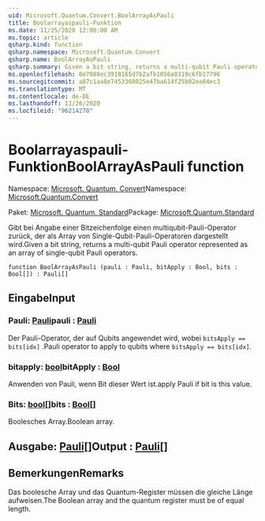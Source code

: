 ```yaml
---
uid: Microsoft.Quantum.Convert.BoolArrayAsPauli
title: Boolarrayaspauli-Funktion
ms.date: 11/25/2020 12:00:00 AM
ms.topic: article
qsharp.kind: function
qsharp.namespace: Microsoft.Quantum.Convert
qsharp.name: BoolArrayAsPauli
qsharp.summary: Given a bit string, returns a multi-qubit Pauli operator represented as an array of single-qubit Pauli operators.
ms.openlocfilehash: 8e7088ec3918165d7b2afb1056a8319c6fb17796
ms.sourcegitcommit: a87c1aa8e7453360025e47ba614f25b02ea84ec3
ms.translationtype: MT
ms.contentlocale: de-DE
ms.lasthandoff: 11/26/2020
ms.locfileid: "96214278"
---
```

# <a name="boolarrayaspauli-function"></a><span data-ttu-id="e0a9a-102">Boolarrayaspauli-Funktion</span><span class="sxs-lookup"><span data-stu-id="e0a9a-102">BoolArrayAsPauli function</span></span>

<span data-ttu-id="e0a9a-103">Namespace: [Microsoft. Quantum. Convert](xref:Microsoft.Quantum.Convert)</span><span class="sxs-lookup"><span data-stu-id="e0a9a-103">Namespace: [Microsoft.Quantum.Convert](xref:Microsoft.Quantum.Convert)</span></span>

<span data-ttu-id="e0a9a-104">Paket: [Microsoft. Quantum. Standard](https://nuget.org/packages/Microsoft.Quantum.Standard)</span><span class="sxs-lookup"><span data-stu-id="e0a9a-104">Package: [Microsoft.Quantum.Standard](https://nuget.org/packages/Microsoft.Quantum.Standard)</span></span>


<span data-ttu-id="e0a9a-105">Gibt bei Angabe einer Bitzeichenfolge einen multiqubit-Pauli-Operator zurück, der als Array von Single-Qubit-Pauli-Operatoren dargestellt wird.</span><span class="sxs-lookup"><span data-stu-id="e0a9a-105">Given a bit string, returns a multi-qubit Pauli operator represented as an array of single-qubit Pauli operators.</span></span>

```qsharp
function BoolArrayAsPauli (pauli : Pauli, bitApply : Bool, bits : Bool[]) : Pauli[]
```


## <a name="input"></a><span data-ttu-id="e0a9a-106">Eingabe</span><span class="sxs-lookup"><span data-stu-id="e0a9a-106">Input</span></span>

### <a name="pauli--pauli"></a><span data-ttu-id="e0a9a-107">Pauli: [Pauli](xref:microsoft.quantum.lang-ref.pauli)</span><span class="sxs-lookup"><span data-stu-id="e0a9a-107">pauli : [Pauli](xref:microsoft.quantum.lang-ref.pauli)</span></span>

<span data-ttu-id="e0a9a-108">Der Pauli-Operator, der auf Qubits angewendet wird, wobei `bitsApply == bits[idx]` .</span><span class="sxs-lookup"><span data-stu-id="e0a9a-108">Pauli operator to apply to qubits where `bitsApply == bits[idx]`.</span></span>


### <a name="bitapply--bool"></a><span data-ttu-id="e0a9a-109">bitapply: [bool](xref:microsoft.quantum.lang-ref.bool)</span><span class="sxs-lookup"><span data-stu-id="e0a9a-109">bitApply : [Bool](xref:microsoft.quantum.lang-ref.bool)</span></span>

<span data-ttu-id="e0a9a-110">Anwenden von Pauli, wenn Bit dieser Wert ist.</span><span class="sxs-lookup"><span data-stu-id="e0a9a-110">apply Pauli if bit is this value.</span></span>


### <a name="bits--bool"></a><span data-ttu-id="e0a9a-111">Bits: [bool](xref:microsoft.quantum.lang-ref.bool)[]</span><span class="sxs-lookup"><span data-stu-id="e0a9a-111">bits : [Bool](xref:microsoft.quantum.lang-ref.bool)[]</span></span>

<span data-ttu-id="e0a9a-112">Boolesches Array.</span><span class="sxs-lookup"><span data-stu-id="e0a9a-112">Boolean array.</span></span>



## <a name="output--pauli"></a><span data-ttu-id="e0a9a-113">Ausgabe: [Pauli](xref:microsoft.quantum.lang-ref.pauli)[]</span><span class="sxs-lookup"><span data-stu-id="e0a9a-113">Output : [Pauli](xref:microsoft.quantum.lang-ref.pauli)[]</span></span>



## <a name="remarks"></a><span data-ttu-id="e0a9a-114">Bemerkungen</span><span class="sxs-lookup"><span data-stu-id="e0a9a-114">Remarks</span></span>

<span data-ttu-id="e0a9a-115">Das boolesche Array und das Quantum-Register müssen die gleiche Länge aufweisen.</span><span class="sxs-lookup"><span data-stu-id="e0a9a-115">The Boolean array and the quantum register must be of equal length.</span></span>